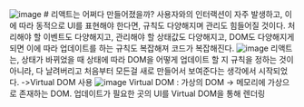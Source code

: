 ![image](https://github.com/user-attachments/assets/ff09106b-aa2c-49f8-99f4-ce7e3ceab1b0) # 리액트는 어쩌다 만들어졌을까?
사용자와의 인터랙션이 자주 발생하고, 이에 따라 동적으로 UI를 표현해야 한다면, 규칙도 다양해지며 관리도 힘들어질 것이다.
처리해야 할 이벤트도 다양해지고, 관리해야 할 상태값도 다양해지고, DOM도 다양해지게 되면 이에 따라 업데이트를 하는 규칙도 복잡해져 코드가 복잡해진다.
![image](https://github.com/user-attachments/assets/5d175f96-6a4f-47dc-bfd1-ea81eba5e393)
리액트는, 상태가 바뀌었을 때 상태에 따라 DOM을 어떻게 업데이트 할 지 규칙을 정하는 것이 아니라, 다 날려버리고 처음부터 모든걸 새로 만들어서 보여준다는 생각에서 시작되었다.
->Virtual DOM 사용
![image](https://github.com/user-attachments/assets/f8bfc147-6be3-4952-8c21-6219c1c32c36)
Virtual DOM : 가상의 DOM -> 메모리에 가상으로 존재하는 DOM. 업데이트가 필요한 곳의 UI를 Virtual DOM을 통해 렌더링
